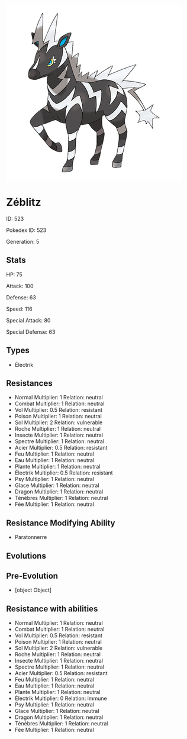 ![](https://raw.githubusercontent.com/PokeAPI/sprites/master/sprites/pokemon/other/official-artwork/523.png)

# Zéblitz
ID: 523

Pokedex ID: 523

Generation: 5

## Stats

HP: 75

Attack: 100

Defense: 63

Speed: 116

Special Attack: 80

Special Defense: 63

## Types

- Électrik
## Resistances

- Normal Multiplier: 1 Relation: neutral
- Combat Multiplier: 1 Relation: neutral
- Vol Multiplier: 0.5 Relation: resistant
- Poison Multiplier: 1 Relation: neutral
- Sol Multiplier: 2 Relation: vulnerable
- Roche Multiplier: 1 Relation: neutral
- Insecte Multiplier: 1 Relation: neutral
- Spectre Multiplier: 1 Relation: neutral
- Acier Multiplier: 0.5 Relation: resistant
- Feu Multiplier: 1 Relation: neutral
- Eau Multiplier: 1 Relation: neutral
- Plante Multiplier: 1 Relation: neutral
- Électrik Multiplier: 0.5 Relation: resistant
- Psy Multiplier: 1 Relation: neutral
- Glace Multiplier: 1 Relation: neutral
- Dragon Multiplier: 1 Relation: neutral
- Ténèbres Multiplier: 1 Relation: neutral
- Fée Multiplier: 1 Relation: neutral
## Resistance Modifying Ability

- Paratonnerre

## Evolutions

## Pre-Evolution

- [object Object]

## Resistance with abilities

- Normal Multiplier: 1 Relation: neutral
- Combat Multiplier: 1 Relation: neutral
- Vol Multiplier: 0.5 Relation: resistant
- Poison Multiplier: 1 Relation: neutral
- Sol Multiplier: 2 Relation: vulnerable
- Roche Multiplier: 1 Relation: neutral
- Insecte Multiplier: 1 Relation: neutral
- Spectre Multiplier: 1 Relation: neutral
- Acier Multiplier: 0.5 Relation: resistant
- Feu Multiplier: 1 Relation: neutral
- Eau Multiplier: 1 Relation: neutral
- Plante Multiplier: 1 Relation: neutral
- Électrik Multiplier: 0 Relation: immune
- Psy Multiplier: 1 Relation: neutral
- Glace Multiplier: 1 Relation: neutral
- Dragon Multiplier: 1 Relation: neutral
- Ténèbres Multiplier: 1 Relation: neutral
- Fée Multiplier: 1 Relation: neutral